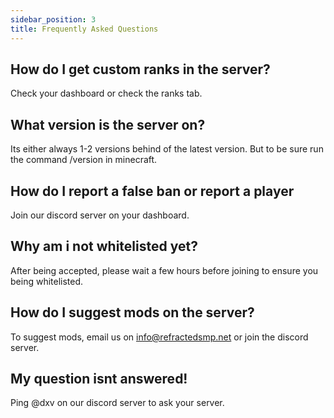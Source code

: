 ```yaml
---
sidebar_position: 3
title: Frequently Asked Questions
---
```

## How do I get custom ranks in the server?
Check your dashboard or check the ranks tab.

## What version is the server on?
Its either always 1-2 versions behind of the latest version. But to be sure run the command /version in minecraft.

## How do I report a false ban or report a player
Join our discord server on your dashboard.

## Why am i not whitelisted yet?
After being accepted, please wait a few hours before joining to ensure you being whitelisted.

## How do I suggest mods on the server?
To suggest mods, email us on info@refractedsmp.net or join the discord server.

## My question isnt answered!
Ping @dxv on our discord server to ask your server.